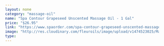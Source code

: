 ```yaml
---
layout: none
category: "massage-oil"
name: "Spa Contour Grapeseed Unscented Massage Oil - 1 Gal"
price: "$26.95"
link: "https://www.spaorder.com/spa-contour-grapeseed-unscented-massage-oil-1-gal/"
image: "http://res.cloudinary.com/fleuroils/image/upload/v1474523025/Massage%20Oil/1_Gal.jpg"
type: 
---
```

